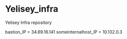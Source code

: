 # Yelisey_infra
Yelisey Infra repository

bastion_IP = 34.69.16.141
someinternalhost_IP = 10.132.0.3

